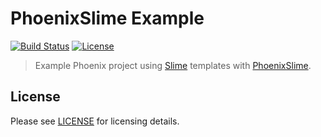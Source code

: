 # PhoenixSlime Example

[![Build Status][travis-img]][travis] [![License][license-img]][license]

> Example Phoenix project using [Slime][slime] templates with [PhoenixSlime][phoenix_slime].

[license-img]: http://img.shields.io/badge/license-MIT-brightgreen.svg
[license]: http://opensource.org/licenses/MIT
[phoenix_slime]: https://github.com/slime-lang/phoenix_slime
[slime]: https://slime-lang.com
[travis-img]: https://travis-ci.org/slime-lang/phoenix_slime_example.png?branch=master
[travis]: https://travis-ci.org/slime-lang/phoenix_slime_example

## License

Please see [LICENSE][license] for licensing details.

[license]: https://github.com/slime-lang/phoenix_slime_example/blob/master/LICENSE

